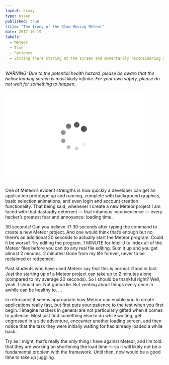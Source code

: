 ```yaml
---
layout: essay
type: essay
published: true
title: "The Irony of the Slow Moving Meteor"
date: 2017-10-19
labels:
  - Meteor
  - Time
  - Patience
  - Sitting there staring at the screen and momentarily reconsidering your life choices
---
```


*WARNING: Due to the potential health hazard, please be aware that the below loading screen is most likely infinite. For your own safety, please do not wait for something to happen.*

<img class="ui fluid image" src="../images/loading.gif">

One of Meteor’s evident strengths is how quickly a developer can get an application prototype up and running, complete with background graphics, basic selection animations, and even login and account creation functionality. That being said, whenever I create a new Meteor project I am faced with that dastardly deterrent — that infamous inconvenience — every hacker’s greatest fear and annoyance: loading time.

30 seconds! Can you believe it? 30 seconds after typing the command to create a new Meteor project. And one would think that’s enough but no, there’s an additional 20 seconds to actually start the Meteor program. Could it be worse? Try editing the program. 1 MINUTE for IntelliJ to index all of the Meteor files before you can do any real file editing. Sum it up and you get almost 2 minutes. 2 minutes! Gone from my life forever, never to be reclaimed or redeemed.

Past students who have used Meteor say that this is normal. Good in fact. Just the starting up of a Meteor project can take up to 2 minutes alone (compared to my average 20 seconds). So I should be thankful right? Well, yeah. I should be. Not gonna lie. But venting about things every once in awhile can be healthy to. . .

In retrospect it seems appropriate how Meteor can enable you to create applications really fast, but first puts your patience to the test when you first begin. I imagine hackers in general are not particularly gifted when it comes to patience. Most just find something else to do while waiting, get engrossed in a side adventure, encounter another loading screen, and then notice that the task they were initially waiting for had already loaded a while back.

Try as I might, that’s really the only thing I have against Meteor, and I’m told that they are working on shortening the load time — so it will likely not be a fundamental problem with the framework. Until then, now would be a good time to take up juggling. <i class="square icon"></i>
